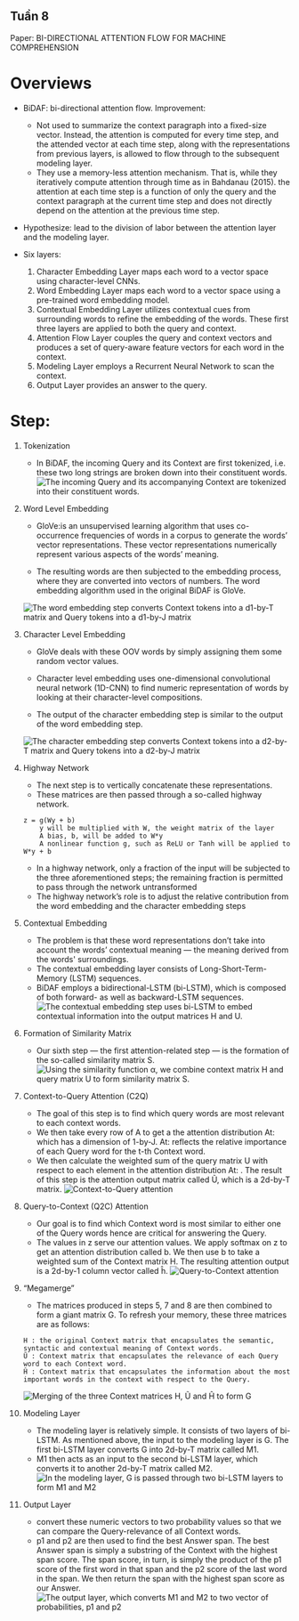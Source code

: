 ## Tuần 8
Paper: BI-DIRECTIONAL ATTENTION FLOW FOR MACHINE COMPREHENSION
# Overviews
* BiDAF: bi-directional attention flow. Improvement: 
  * Not used to summarize the context paragraph into a fixed-size vector. Instead, the attention is computed for every time step, and the attended vector at each time step, along with the representations from previous layers, is allowed to flow through to the subsequent modeling layer.
  * They use a memory-less attention mechanism. That is, while they iteratively compute attention through time as in Bahdanau (2015). the attention at each time step is a function of only the query and the context paragraph at the current time step and does not directly depend on the attention at the previous time step.
* Hypothesize: lead to the division of labor between the attention layer and the modeling layer.

* Six layers:
  1. Character Embedding Layer maps each word to a vector space using character-level
CNNs.
  2. Word Embedding Layer maps each word to a vector space using a pre-trained word embedding model.
  3. Contextual Embedding Layer utilizes contextual cues from surrounding words to refine the embedding of the words. These first three layers are applied to both the query and context.
  4. Attention Flow Layer couples the query and context vectors and produces a set of query-aware feature vectors for each word in the context.
  5. Modeling Layer employs a Recurrent Neural Network to scan the context.
  6. Output Layer provides an answer to the query.

# Step:
1. Tokenization
    * In BiDAF, the incoming Query and its Context are first tokenized, i.e. these two long strings are broken down into their constituent words.
    ![The incoming Query and its accompanying Context are tokenized into their constituent words.](https://miro.medium.com/max/1356/0*P1xy5WJMBQSu5WKD)
2. Word Level Embedding
    * GloVe:is an unsupervised learning algorithm that uses co-occurrence frequencies of words in a corpus to generate the words’ vector representations. These vector representations numerically represent various aspects of the words’ meaning.

    * The resulting words are then subjected to the embedding process, where they are converted into vectors of numbers.
    The word embedding algorithm used in the original BiDAF is GloVe.

    ![The word embedding step converts Context tokens into a d1-by-T matrix and Query tokens into a d1-by-J matrix](https://miro.medium.com/max/2975/1*xPHimSKPamAmoKAeQNM7yw.jpeg)

3. Character Level Embedding
    * GloVe deals with these OOV words by simply assigning them some random vector values.

    * Character level embedding uses one-dimensional convolutional neural network (1D-CNN) to find numeric representation of words by looking at their character-level compositions.

    * The output of the character embedding step is similar to the output of the word embedding step. 

    ![The character embedding step converts Context tokens into a d2-by-T matrix and Query tokens into a d2-by-J matrix](https://miro.medium.com/max/2913/1*dnS6itQPZwj_DnVWsdh0ig.jpeg)

4. Highway Network
    * The next step is to vertically concatenate these representations.
    * These matrices are then passed through a so-called highway network.
    ```
    z = g(Wy + b)
        y will be multiplied with W, the weight matrix of the layer
        A bias, b, will be added to W*y
        A nonlinear function g, such as ReLU or Tanh will be applied to W*y + b
    ```
    * In a highway network, only a fraction of the input will be subjected to the three aforementioned steps; the remaining fraction is permitted to pass through the network untransformed
    * The highway network’s role is to adjust the relative contribution from the word embedding and the character embedding steps

5. Contextual Embedding
    * The problem is that these word representations don’t take into account the words’ contextual meaning — the meaning derived from the words' surroundings.
    * The contextual embedding layer consists of Long-Short-Term-Memory (LSTM) sequences. 
    * BiDAF employs a bidirectional-LSTM (bi-LSTM), which is composed of both forward- as well as backward-LSTM sequences. 
    ![ The contextual embedding step uses bi-LSTM to embed contextual information into the output matrices H and U.](https://miro.medium.com/max/3855/1*pMxCPR_U8jb_jGskXNS_gQ.jpeg)
6. Formation of Similarity Matrix
    * Our sixth step — the first attention-related step — is the formation of the so-called similarity matrix S.     
    ![Using the similarity function α, we combine context matrix H and query matrix U to form similarity matrix S.](https://miro.medium.com/max/3892/1*aOTpjr7kRtTkt4Hv8or1BQ.jpeg)

7. Context-to-Query Attention (C2Q)
    * The goal of this step is to find which query words are most relevant to each context words.
    * We then take every row of A to get a the attention distribution At: which has a dimension of 1-by-J. At: reflects the relative importance of each Query word for the t-th Context word.
    * We then calculate the weighted sum of the query matrix U with respect to each element in the attention distribution At: . The result of this step is the attention output matrix called Ũ, which is a 2d-by-T matrix.
    ![Context-to-Query attention](https://miro.medium.com/max/3005/1*keaPvJWv0qJRHL4UvaDcjQ.jpeg)
8. Query-to-Context (Q2C) Attention
    * Our goal is to find which Context word is most similar to either one of the Query words hence are critical for answering the Query.
    * The values in z serve our attention values. We apply softmax on z to get an attention distribution called b. We then use b to take a weighted sum of the Context matrix H. The resulting attention output is a 2d-by-1 column vector called ĥ.
    ![Query-to-Context attention](https://miro.medium.com/max/3463/1*Ct8c5ytfmFJ71nEz_YUfcw.jpeg)
9. “Megamerge”
    * The matrices produced in steps 5, 7 and 8 are then combined to form a giant matrix G. To refresh your memory, these three matrices are as follows:
    ```
    H : the original Context matrix that encapsulates the semantic, syntactic and contextual meaning of Context words.
    Ũ : Context matrix that encapsulates the relevance of each Query word to each Context word.
    Ĥ : Context matrix that encapsulates the information about the most important words in the context with respect to the Query.
    ```
    ![Merging of the three Context matrices H, Ũ and Ĥ to form G](https://miro.medium.com/max/4267/1*UrSetp-cxMiJ9jOe4F0t6A.jpeg)
10. Modeling Layer  
    * The modeling layer is relatively simple. It consists of two layers of bi-LSTM. As mentioned above, the input to the modeling layer is G. The first bi-LSTM layer converts G into 2d-by-T matrix called M1.
    * M1 then acts as an input to the second bi-LSTM layer, which converts it to another 2d-by-T matrix called M2.
    ![In the modeling layer, G is passed through two bi-LSTM layers to form M1 and M2](https://miro.medium.com/max/4500/1*ojdqFQ74YY0aC-_rkCSsOQ.jpeg)

    
11. Output Layer
    * convert these numeric vectors to two probability values so that we can compare the Query-relevance of all Context words. 
    * p1 and p2 are then used to find the best Answer span. The best Answer span is simply a substring of the Context with the highest span score. The span score, in turn, is simply the product of the p1 score of the first word in that span and the p2 score of the last word in the span. We then return the span with the highest span score as our Answer.
    ![The output layer, which converts M1 and M2 to two vector of probabilities, p1 and p2](https://miro.medium.com/max/4046/1*IohHc3HjsJSOuTj5zsil4g.jpeg)